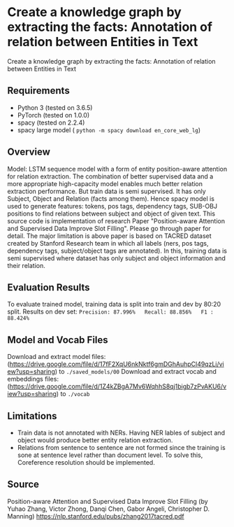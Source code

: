 #  Create a knowledge graph by extracting the facts: Annotation of relation between Entities in Text
 Create a knowledge graph by extracting the facts: Annotation of relation between Entities in Text


## Requirements

- Python 3 (tested on 3.6.5)
- PyTorch (tested on 1.0.0)
- spacy (tested on 2.2.4)
- spacy large model ( `python -m spacy download en_core_web_lg`)

## Overview
Model:  LSTM sequence model with a form of entity position-aware attention for relation extraction.
The combination of better supervised data and a more appropriate high-capacity model enables much better relation extraction performance. But train data is semi supervised. It has only Subject, Object and Relation (facts among them). Hence spacy model is used to generate features: tokens, pos tags, dependency tags, SUB-OBJ positions to find relations between subject and object of given text.
This source code is implementation of research Paper "Position-aware Attention and Supervised Data Improve Slot Filling". Please go through paper for detail.
The major limitation is above paper is based on TACRED dataset created by Stanford Research team in which all labels (ners, pos tags, dependency tags, subject/object tags are annotated). In this, training data is semi supervised where dataset has only subject and object information and their relation.

## Evaluation Results
To evaluate trained model, training data is split into train and dev by 80:20 split.
Results on dev set:
`Precision: 87.996%   Recall: 88.856%   F1 : 88.424%`

## Model and Vocab Files
Download and extract model files: (https://drive.google.com/file/d/17fF2XqU6nkNktf6gmDGhAuhpCl49qzLi/view?usp=sharing) to `./saved_models/00`
Download and extract vocab and embeddings files: (https://drive.google.com/file/d/1Z4kZBgA7Mv6WqhhS8qj1bigb7zPvAKU6/view?usp=sharing) to `./vocab`

## Limitations
- Train data is not annotated with NERs. Having NER lables of subject and object would produce better entity relation extraction.
- Relations from sentence to sentence are not formed since the training is sone at sentence level rather than document level. To solve this, Coreference resolution should be implemented.

## Source
Position-aware Attention and Supervised Data Improve Slot Filling (by Yuhao Zhang, Victor Zhong, Danqi Chen, Gabor Angeli, Christopher D. Manning)
https://nlp.stanford.edu/pubs/zhang2017tacred.pdf
